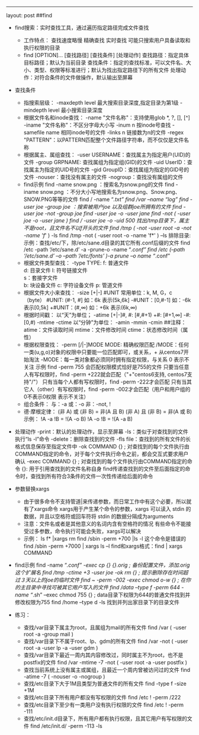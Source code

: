 ---
layout: post
##find
* find搜索：实时查找工具，通过遍历指定路径完成文件查找
   * 工作特点：
            查找速度略慢
            精确查找
            实时查找
            可能只搜索用户具备读取和执行权限的目录
   * find [OPTION]... [查找路径] [查找条件] [处理动作]
           查找路径：指定具体目标路径；默认为当前目录
           查找条件：指定的查找标准，可以文件名、大小、类型、权限等标准进行；默认为找出指定路径下的所有文件
           处理动作：对符合条件的文件做操作，默认输出至屏幕
* 查找条件
   * 指搜索层级：
          -maxdepth level 最大搜索目录深度,指定目录为第1级
          -mindepth level 最小搜索目录深度
   * 根据文件名和inode查找：
          -name "文件名称"：支持使用glob *, ?, [], [^]
          -iname "文件名称"：不区分字母大小写
          -inum n 按inode号查找
          -samefile name 相同inode号的文件
          -links n 链接数为n的文件
          -regex "PATTERN"：以PATTERN匹配整个文件路径字符串，而不仅仅是文件名称
   * 根据属主、属组查找：
          -user USERNAME：查找属主为指定用户(UID)的文件
          -group GRPNAME: 查找属组为指定组(GID)的文件
          -uid UserID：查找属主为指定的UID号的文件
          -gid GroupID：查找属组为指定的GID号的文件
          -nouser：查找没有属主的文件
          -nogroup：查找没有属组的文件
   *  find示例
          find -name snow.png  ：搜索名为snow.png的文件
          find -iname snow.png ：不分大小写地搜索名为snow.png、Snow.png、SNOW.PNG等等的文件
          find / -name “*.txt”
          find /var –name “*log*”
          find -user joe -group joe ：搜索被用户joe 以及组群joe所拥有的文件
          find -user joe -not -group joe
          find -user joe -o -user jane
          find -not \( -user joe -o -user jane \)
          find / -user joe -o -uid 500
      找出/tmp目录下，属主不是root，且文件名不以f开头的文件
            find /tmp \( -not -user root -a -not -name 'f*' \) -ls
            find /tmp -not \( -user root -o -name 'f*' \) –ls
        排除目录:示例：查找/etc/下，除/etc/sane.d目录的其它所有.conf后缀的文件
            find /etc -path ‘/etc/sane.d’ -a -prune-o -name “*.conf”
            find /etc \(–path ‘/etc/sane.d’ –o –path ’/etc/fonts’ \)-a prune –o name “*.conf” 
   * 根据文件类型查找： 
         -type TYPE: 
            f: 普通文件  
            d: 目录文件 
            l: 符号链接文件  
            s：套接字文件  
            b: 块设备文件 
            c: 字符设备文件 
            p: 管道文件
   * 根据文件大小来查找：
         -size [+|-] #UNIT 常用单位：k, M, G，c（byte）
                #UNIT: (#-1, #] 如：6k 表示(5k,6k]
                -#UNIT：[0,#-1] 如：-6k 表示[0,5k]
                +#UNIT：(#,∞)   如：+6k 表示(6k,∞)
   * 根据时间戳：
         以“天”为单位； 
            -atime [+|-]#,
                   #: [#,#+1)
                   +#: [#+1,∞]
                   -#: [0,#)
            -mtime 
            -ctime
         以“分钟”为单位： 
            -amin 
            -mmin 
            -cmin
         ##注释： atime：文件读取时间
                 mtime：文件修改时间
                 ctime：状态修改时间（属性）
   * 根据权限查找：
         -perm [/|-]MODE
               MODE: 精确权限匹配
               /MODE：任何一类(u,g,o)对象的权限中只要能一位匹配即可，或关系，+ 从centos7开始淘汰
               -MODE：每一类对象都必须同时拥有指定权限，与关系
               0 表示不关注
        示例
            find -perm 755 会匹配权限模式恰好是755的文件
            只要当任意人有写权限时，find -perm +222就会匹配（"+"centos6支持, centos7支持"/"）
            只有当每个人都有写权限时，find -perm -222才会匹配
            只有当其它人（other）有写权限时，find -perm -002才会匹配（用户和用户组的0不表示0权限 表示不关注）
   * 组合条件：
         与：-a
         或：-o
         非：-not, ! 
   * 德·摩根定律：
         (非 A) 或 (非 B) = 非(A 且 B)
         (非 A) 且 (非 B) = 非(A 或 B)
         示例：
            !A -a !B = !(A -o B)
            !A -o !B = !(A -a B)
* 处理动作
      -print：默认的处理动作，显示至屏幕
      -ls：类似于对查找到的文件执行“ls -l”命令
      -delete：删除查找到的文件
      -fls file：查找到的所有文件的长格式信息保存至指定文件中
      -ok COMMAND {} \; 对查找到的每个文件执行由COMMAND指定的命令，对于每个文件执行命令之前，都会交互式要求用户确认
      -exec COMMAND {} \; 对查找到的每个文件执行由COMMAND指定的命令
      {}: 用于引用查找到的文件名称自身
      find传递查找到的文件至后面指定的命令时，查找到所有符合3条件的文件一次性传递给后面的命令

* 参数替换xargs
  * 由于很多命令不支持管道|来传递参数，而日常工作中有这个必要，所以就有了xargs命令
  xargs用于产生某个命令的参数，xargs 可以读入 stdin 的数据，并且以空格符或回车符将 stdin 的数据分隔成为arguments
  * 注意：文件名或者是其他意义的名词内含有空格符的情况
  有些命令不能接受过多参数，命令执行可能会失败，xargs可以解决
  * 示例：
        ls f* |xargs rm
        find /sbin -perm +700 |ls -l 这个命令是错误的
        find /sbin -perm +7000 | xargs ls –l
        find和xargs格式：find | xargs COMMAND
* find示例
      find -name “*.conf” -exec cp {} {}.orig \;  备份配置文件，添加.orig这个扩展名
      find /tmp -ctime +3 -user joe -ok rm {} \;  提示删除存在时间超过３天以上的joe的临时文件
      find ~ -perm -002 -exec chmod o-w {} \;     在你的主目录中寻找可被其它用户写入的文件
      find /data –type f -perm 644 -name “*.sh” –exec chmod 755 {} \; data目录下权限为644的普通文件找到并修改权限为755
      find /home –type d -ls 找到并列出家目录下的目录文件
* 练习：
    * 查找/var目录下属主为root，且属组为mail的所有文件 
          find /var \( -user root -a -group mail \)
    * 查找/var目录下不属于root、lp、gdm的所有文件
          find /var -not \( -user root -a -user lp -a -user gdm \)
    * 查找/var目录下最近一周内其内容修改过，同时属主不为root，也不是postfix的文件
          find /var -mtime -7 -not \( -user root -a -user postfix \)
    * 查找当前系统上没有属主或属组，且最近一个周内曾被访问过的文件
          find -atime -7 \( -nouser -o -nogroup \)
    * 查找/etc目录下大于1M且类型为普通文件的所有文件
          find -type f -size +1M
    * 查找/etc目录下所有用户都没有写权限的文件
          find /etc ! -perm /222
    * 查找/etc目录下至少有一类用户没有执行权限的文件
          find /etc ! -perm -111
    * 查找/etc/init.d目录下，所有用户都有执行权限，且其它用户有写权限的文件
          find /etc/init.d/ -perm -113 -ls
